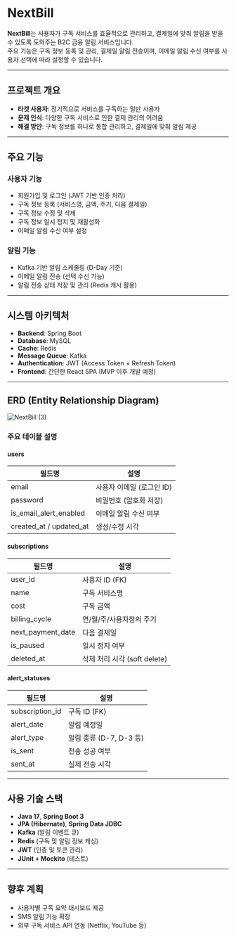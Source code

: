 # NextBill

**NextBill**는 사용자가 구독 서비스를 효율적으로 관리하고, 결제일에 맞춰 알림을 받을 수 있도록 도와주는 B2C 금융 알림 서비스입니다.  
주요 기능은 구독 정보 등록 및 관리, 결제일 알림 전송이며, 이메일 알림 수신 여부를 사용자 선택에 따라 설정할 수 있습니다.

---

## 프로젝트 개요

- **타겟 사용자**: 정기적으로 서비스를 구독하는 일반 사용자
- **문제 인식**: 다양한 구독 서비스로 인한 결제 관리의 어려움
- **해결 방안**: 구독 정보를 하나로 통합 관리하고, 결제일에 맞춰 알림 제공

---

## 주요 기능

### 사용자 기능

- 회원가입 및 로그인 (JWT 기반 인증 처리)
- 구독 정보 등록 (서비스명, 금액, 주기, 다음 결제일)
- 구독 정보 수정 및 삭제
- 구독 정보 일시 정지 및 재활성화
- 이메일 알림 수신 여부 설정

### 알림 기능

- Kafka 기반 알림 스케줄링 (D-Day 기준)
- 이메일 알림 전송 (선택 수신 가능)
- 알림 전송 상태 저장 및 관리 (Redis 캐시 활용)

---

## 시스템 아키텍처

- **Backend**: Spring Boot
- **Database**: MySQL
- **Cache**: Redis
- **Message Queue**: Kafka
- **Authentication**: JWT (Access Token + Refresh Token)
- **Frontend**: 간단한 React SPA (MVP 이후 개발 예정)

---

## ERD (Entity Relationship Diagram)

![NextBill (3)](https://github.com/user-attachments/assets/6577b985-095b-4edd-8e58-01309f7b1b7d)

### 주요 테이블 설명

#### users

| 필드명 | 설명 |
|--------|------|
| email | 사용자 이메일 (로그인 ID) |
| password | 비밀번호 (암호화 저장) |
| is_email_alert_enabled | 이메일 알림 수신 여부 |
| created_at / updated_at | 생성/수정 시각 |

#### subscriptions

| 필드명 | 설명 |
|--------|------|
| user_id | 사용자 ID (FK) |
| name | 구독 서비스명 |
| cost | 구독 금액 |
| billing_cycle | 연/월/주/사용자정의 주기 |
| next_payment_date | 다음 결제일 |
| is_paused | 일시 정지 여부 |
| deleted_at | 삭제 처리 시각 (soft delete) |

#### alert_statuses

| 필드명 | 설명 |
|--------|------|
| subscription_id | 구독 ID (FK) |
| alert_date | 알림 예정일 |
| alert_type | 알림 종류 (D-7, D-3 등) |
| is_sent | 전송 성공 여부 |
| sent_at | 실제 전송 시각 |

---

## 사용 기술 스택

- **Java 17**, **Spring Boot 3**
- **JPA (Hibernate)**, **Spring Data JDBC**
- **Kafka** (알림 이벤트 큐)
- **Redis** (구독 및 알림 정보 캐싱)
- **JWT** (인증 및 토큰 관리)
- **JUnit + Mockito** (테스트)

---

## 향후 계획

- 사용자별 구독 요약 대시보드 제공
- SMS 알림 기능 확장
- 외부 구독 서비스 API 연동 (Netflix, YouTube 등)
